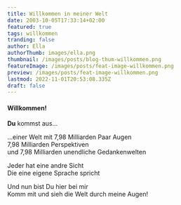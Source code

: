 ```yaml
---
title: Willkommen in meiner Welt
date: 2003-10-05T17:33:14+02:00
featured: true
tags: willkommen
tranding: false
author: Ella
authorThumb: images/ella.png
thumbnail: /images/posts/blog-thum-willkommen.png
featureImage: /images/posts/feat-image-willkommen.png
preview: /images/posts/feat-image-willkommen.png
lastmod: 2022-11-01T20:53:08.335Z
draft: false
---
```


#### Willkommen! 

**Du** kommst aus…

...einer Welt 
mit 7,98 Milliarden Paar Augen   
7,98 Milliarden Perspektiven   
und 7,98 Milliarden unendliche Gedankenwelten

Jeder hat eine andre Sicht  
Die eine eigene Sprache spricht 

Und nun bist Du hier bei mir  
Komm mit und sieh die Welt durch meine Augen!